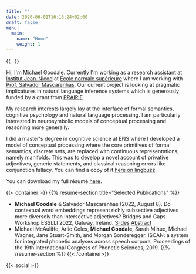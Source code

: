 ```yaml
---
title: ""
date: 2020-06-01T16:16:24+02:00
draft: false
menu:
  main:
    name: "Home"
    weight: 1
---
```


{{<image float="right" width="11em" frame="true" caption="Picture of me on a lovely terrasse in the small medieval town of Najac" src="img/me.jpg" >}}

Hi, I'm Michael Goodale. 
Currently I'm working as a research assistant at [Institut Jean-Nicod](http://www.institutnicod.org/?lang=fr) at [École normale supérieure](https://en.wikipedia.org/wiki/%C3%89cole_normale_sup%C3%A9rieure_(Paris)) where I am working with [Prof. Salvador Mascarenhas](https://web-risc.ens.fr/~smascarenhas/).
Our current project is looking at pragmatic implicatures in natural language inference systems which is generously funded by a grant from [PRAIRIE](https://prairie-institute.fr/)

My research interests largely lay at the interface of formal semantics, cognitive psychology and natural language processing.
I am particularly interested in neurosymbolic models of conceptual processing and reasoning more generally.

I did a master's degree in cognitive science at ENS where I developed a model of conceptual processing where the core primitives of formal semantics, discrete sets, are replaced with continuous representations, namely manifolds.
This was to develop a novel account of privative adjectives, generic statements, and classical reasoning errors like conjunction fallacy. 
You can find a copy of it [here on lingbuzz]().

You can download my full résumé [here](/documents/resume-michael-goodale.pdf).


{{< container >}}
    {{% resume-section title="Selected Publications" %}}
* **Michael Goodale** & Salvador Mascarenhas (2022, August 8). Do contextual word embeddings represent richly subsective adjectives more diversely than intersective adjectives? Bridges and Gaps Workshop ESSLLI 2022, Galway, Ireland. [Slides](/documents/subsective-adjectives-ESSLLI.pdf) [Abstract](/documents/subsective-adjectives-abstract.pdf)
* Michael McAuliffe, Arlie Coles, **Michael Goodale**, Sarah Mihuc, Michael Wagner, Jane Stuart-Smith,
and Morgan Sonderegger. ISCAN: a system for integrated phonetic analyses across speech corpora.
Proceedings of the 19th International Congress of Phonetic Sciences, 2019.
    {{% /resume-section %}}
{{< /container>}}

{{< social >}}

